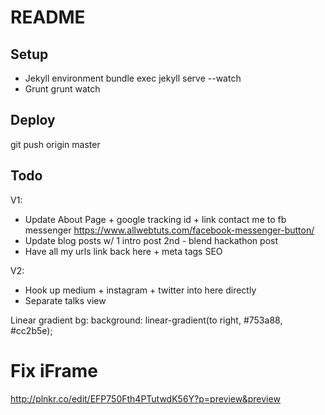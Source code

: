 # README

## Setup
- Jekyll environment
bundle exec jekyll serve --watch
- Grunt
grunt watch

## Deploy
git push origin master

## Todo
V1:
- Update About Page + google tracking id + link contact me to fb messenger
https://www.allwebtuts.com/facebook-messenger-button/
- Update blog posts w/ 1 intro post 2nd - blend hackathon post
- Have all my urls link back here + meta tags SEO

V2:
- Hook up medium + instagram + twitter into here directly
- Separate talks view

Linear gradient bg: background: linear-gradient(to right, #753a88, #cc2b5e); 

# Fix iFrame
http://plnkr.co/edit/EFP750Fth4PTutwdK56Y?p=preview&preview
